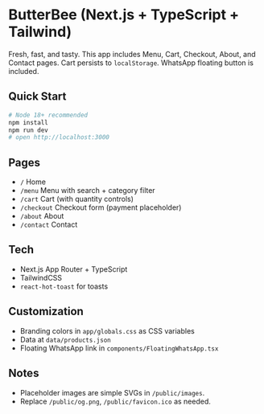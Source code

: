# ButterBee (Next.js + TypeScript + Tailwind)

Fresh, fast, and tasty. This app includes Menu, Cart, Checkout, About, and Contact pages.
Cart persists to `localStorage`. WhatsApp floating button is included.

## Quick Start
```bash
# Node 18+ recommended
npm install
npm run dev
# open http://localhost:3000
```

## Pages
- `/` Home
- `/menu` Menu with search + category filter
- `/cart` Cart (with quantity controls)
- `/checkout` Checkout form (payment placeholder)
- `/about` About
- `/contact` Contact

## Tech
- Next.js App Router + TypeScript
- TailwindCSS
- `react-hot-toast` for toasts

## Customization
- Branding colors in `app/globals.css` as CSS variables
- Data at `data/products.json`
- Floating WhatsApp link in `components/FloatingWhatsApp.tsx`

## Notes
- Placeholder images are simple SVGs in `/public/images`.
- Replace `/public/og.png`, `/public/favicon.ico` as needed.
